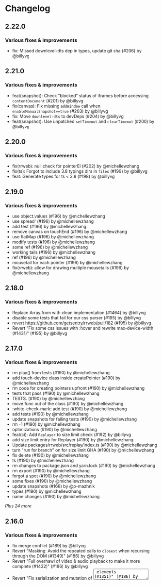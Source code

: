 # Changelog

## 2.22.0

### Various fixes & improvements

- fix: Missed downlevel-dts dep in types, update git sha (#206) by @billyvg

## 2.21.0

### Various fixes & improvements

- feat(snapshot): Check "blocked" status of iframes before accessing `contentDocument` (#201) by @billyvg
- fix(canvas): Fix missing `addWindow` call when `enableManualSnapshot==true` (#203) by @billyvg
- fix: Move `downlevel-dts` to devDeps (#204) by @billyvg
- feat(snapshot): Use unpatched `setTimeout` and `clearTimeout` (#200) by @billyvg

## 2.20.0

### Various fixes & improvements

- fix(rrweb): null check for pointerEl (#202) by @michellewzhang
- fix(ts): Forgot to include 3.8 typings dirs in `files` (#199) by @billyvg
- feat: Generate types for ts < 3.8 (#198) by @billyvg

## 2.19.0

### Various fixes & improvements

- use object.values (#196) by @michellewzhang
- use spread' (#196) by @michellewzhang
- add test (#196) by @michellewzhang
- remove canvas on touchEnd (#196) by @michellewzhang
- use flatMap (#196) by @michellewzhang
- modify tests (#196) by @michellewzhang
- some ref (#196) by @michellewzhang
- working tails (#196) by @michellewzhang
- ref (#196) by @michellewzhang
- mousetail for each pointer (#196) by @michellewzhang
- fix(rrweb): allow for drawing multiple mousetails (#196) by @michellewzhang

## 2.18.0

### Various fixes & improvements

- Replace Array.from with clean implementation (#1464) by @billyvg
- disable some tests that fail for our css parser (#195) by @billyvg
- revert https://github.com/getsentry/rrweb/pull/182 (#195) by @billyvg
- Revert "Fix some css issues with :hover and rewrite max-device-width (#1431)" (#195) by @billyvg

## 2.17.0

### Various fixes & improvements

- rm play() from tests (#190) by @michellewzhang
- add touch-device class inside createPointer (#190) by @michellewzhang
- rm code for creating pointers upfront (#190) by @michellewzhang
- tests that pass (#190) by @michellewzhang
- TESTS. (#190) by @michellewzhang
- move func out of the class (#190) by @michellewzhang
- :white-check-mark: add test (#190) by @michellewzhang
- add tests (#190) by @michellewzhang
- update snapshots for failing tests (#190) by @michellewzhang
- rm -1 (#190) by @michellewzhang
- optimizations (#190) by @michellewzhang
- feat(ci): Add `Replayer` to size limit check (#192) by @billyvg
- add size limit entry for Replayer (#190) by @michellewzhang
- Update packages/rrweb/src/replay/index.ts (#190) by @michellewzhang
- turn "run for branch" on for size limit GHA (#190) by @michellewzhang
- fix delete (#190) by @michellewzhang
- ts (#190) by @michellewzhang
- rm changes to package.json and yarn.lock (#190) by @michellewzhang
- rm export (#190) by @michellewzhang
- forgot a spot (#190) by @michellewzhang
- some fixes (#190) by @michellewzhang
- update snapshots (#168) by @p-mazhnik
- types (#190) by @michellewzhang
- name changes (#190) by @michellewzhang

_Plus 24 more_

## 2.16.0

### Various fixes & improvements

- fix merge conflict (#189) by @billyvg
- Revert "Masking: Avoid the repeated calls to `closest` when recursing through the DOM (#1349)" (#186) by @billyvg
- Revert "Full overhawl of video & audio playback to make it more complete (#1432)" (#186) by @billyvg
- Revert "Fix serialization and mutation of <textarea> elements (#1351)" (#186) by @billyvg
- Revert "Enable preserveSource (#1309)" (#186) by @billyvg
- upstream: Add config option to turn off all snapshotting and related observers (#163) by @billyvg
- optional (#183) by @billyvg
- fix: Change `maxCanvasSize` to be optional (#183) by @billyvg
- sentry fix (#180) by @billyvg
- perf: Avoid an extra function call and object clone during event emission (#1441) by @billyvg
- perf: Avoid an extra function call and object clone during event emission (#1441) by @eoghanmurray
- better splitting of selectors (#1440) by @daibhin
- Version Packages (alpha) (#1436) by @github-actions
- Add "types" field to fix error when using "moduleResolution": "NodeNext" (#1369) by @stefansundin
- Fix for test cases mentioned in #1379 (#1401) by @dengelke
- Full overhawl of video & audio playback to make it more complete (#1432) by @Juice10
- I forgot to pay attention to `yarn format` during merge of #1408 (#1452) by @eoghanmurray
- Expose constant SKIP_TIME_THRESHOLD as inactivePeriodThreshold in replayer (#1408) by @avillegasn
- protect against no parent node (#1445) by @daibhin
- fix: createImageBitmap throws DOMException if source is 0 (#1422) by @marandaneto
- Chore: Make inject script more robust on repl & stream (#1429) by @Juice10
- Version Packages (alpha) (#1291) by @github-actions
- Add HowdyGo to Who's using rrweb (#1423) by @dengelke
- Fix some css issues with :hover and rewrite max-device-width (#1431) by @eoghanmurray

_Plus 30 more_

## 2.14.0

### Various fixes & improvements

- sentry: add existing sentry tests (#182) by @billyvg
- better splitting of selectors (#1440) by @billyvg
- Fix for test cases mentioned in #1379 (#1401) by @billyvg
- Revert "fix: Incorrect parsing of functional pseudo class css selector (#169)" (#182) by @billyvg
- upstream: perf: only call `createHTMLDocument` where it is needed (#179) by @billyvg
- upstream: perf(rrweb): attribute mutation optimization (#178) by @billyvg
- upstream: Extended text masking function to include relevant HTMLElement (#164) by @billyvg
- fix(player): Update import path to use sentry namespace (#177) by @billyvg
- feat: Ensure to use unwrapped versions of `setTimeout` / `clearTimeout` (#176) by @mydea

## 2.13.0

### Various fixes & improvements

- feat(canvas): Add "maxCanvasSize" option for canvas (#174) by @billyvg
- test: skip flakey test (cross origin iframe) (#172) by @billyvg

## 2.12.0

### Various fixes & improvements

- fix(canvas): `createImageBitmap` throws when canvas size is 0 (#170) by @billyvg
- fix: fixes several cases where we access an undefined value (#171) by @billyvg
- fix: Incorrect parsing of functional pseudo class css selector (#169) by @billyvg

## 2.11.0

- feat: Enforce masking of credit card fields (https://github.com/getsentry/rrweb/pull/166)
- upstream: Feat: Add support for replaying :defined pseudo-class of custom elements (rrweb-io#1155) (https://github.com/getsentry/rrweb/pull/138)

## 2.10.0

### Various fixes & improvements

- fix(replayer): `<style>` node `rules` attr can be undefined (#162) by @billyvg
- feat: Register `errorHandler` inside of CanvasManager (#161) by @billyvg
- fix(snaptshot): Ensure `attr.name` is defined when collecting element attributes (#160) by @Lms24

## 2.9.0

- fix: Rename isManualSnapshot to enableManualSnapshot (#158)

## 2.8.0

- feat: Add manual canvas snapshot function (#149)
- feat: Remove getCanvasManager, export CanvasManager class directly (#153)
- fix: Protect against `matches()` being undefined (#154)

## 2.7.3

- Fix build issue with rrweb & rrweb-worker

## 2.7.2

- fix(rrweb): Use unpatched requestAnimationFrame when possible [#150](https://github.com/getsentry/rrweb/pull/150)

## 2.7.1

- build: Do not build rrweb-worker package (#147)

## 2.7.0

- ref: Avoid async in canvas (#143)
- feat: Bundle canvas worker manually (#144)
- build: Build for ES2020 (#142)

## 2.6.0

### Various fixes & improvements

- feat(canvas): Bind `mutationCb` outside of `getCanvasManager` (#141) by @billyvg

## 2.5.0

- Revert "fix: isCheckout is not included in fullsnapshot event (#1141)"

## 2.4.0

- revert: feat: Remove plugins related code, which is not used [#123](https://github.com/getsentry/rrweb/pull/123)
- feat: Export additional canvas-related types and functions (#134)

## 2.3.0

- feat: Skip addHoverClass when stylesheet is >= 1MB [#130](https://github.com/getsentry/rrweb/pull/130)

## 2.2.0

- feat: Export getCanvasManager & allow passing it to record() [#122](https://github.com/getsentry/rrweb/pull/122)
- feat: Remove hooks related code, which is not used [#126](https://github.com/getsentry/rrweb/pull/126)
- feat: Remove plugins related code, which is not used [#123](https://github.com/getsentry/rrweb/pull/123)
- feat: Refactor module scope vars & export mirror & `takeFullSnapshot` directly [#113](https://github.com/getsentry/rrweb/pull/113)
- fix(rrweb): Fix rule.style being undefined [#121](https://github.com/getsentry/rrweb/pull/121)
- ref: Avoid unnecessary cloning of objects or arrays [#125](https://github.com/getsentry/rrweb/pull/125)
- ref: Avoid cloning events to add timestamp [#124](https://github.com/getsentry/rrweb/pull/124)

## 2.1.1

- fix: dimensions not being applied [#117](https://github.com/getsentry/rrweb/pull/117)

## 2.1.0

- feat: Add build flags to allow noop iframe/canvas/shadow dom managers [#114](https://github.com/getsentry/rrweb/pull/114)

## 2.0.1

- fix: Fix checking for patchTarget in initAdoptedStyleSheetObserver [#110](https://github.com/getsentry/rrweb/pull/110)

## 2.0.0

- Sentry fork of rrweb@2.0.0-alpha.11 with enhanced privacy features

## v1.0.0

### Features & Improvements

- Support record same-origin non-sandboxed iframe.
- Support record open-mode shadow DOM.
- Implement the plugin API.
- Export `record.takeFullSnapshot` as a public API
- Record and replay drag events.
- Add options to mask texts (#540).

### Fixes

- Get the original MutationObserver when Angular patched it.
- Fix RangeError: Maximum call stack size exceeded (#479).
- Fix the linked-list implementation in the recorder.
- Don't perform newly added actions if the player is paused (#539).
- Fix inaccurate mouse position (#522)

### Breaking Changes

- Deprecated the usage of `rrweb.mirror`. Please use `record.mirror` and `replayer.getMirror()` instead.
- Deprecated the record option `recordLog `. See the new plugin API [here](./docs/recipes/console.md).
- Deprecated the replay option ` `. See the new plugin API [here](./docs/recipes/console.md).
